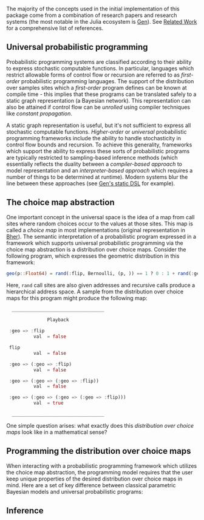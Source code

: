 The majority of the concepts used in the initial implementation of this package come from a combination of research papers and research systems (the most notable in the Julia ecosystem is [Gen](https://www.gen.dev/)). See [Related Work](related_work.md) for a comprehensive list of references.

## Universal probabilistic programming

Probabilistic programming systems are classified according to their ability to express stochastic computable functions. In particular, languages which restrict allowable forms of control flow or recursion are referred to as _first-order_ probabilistic programming languages. The support of the distribution over samples sites which a _first-order_ program defines can be known at compile time - this implies that these programs can be translated safely to a static graph representation (a Bayesian network). This representation can also be attained if control flow can be _unrolled_ using compiler techniques like _constant propagation_.

A static graph representation is useful, but it's not sufficient to express all stochastic computable functions. _Higher-order_ or _universal_ probabilistic programming frameworks include the ability to handle stochasticity in control flow bounds and recursion. To achieve this generality, frameworks which support the ability to express these sorts of probabilistic programs are typically restricted to sampling-based inference methods (which essentially reflects the duality between a _compiler-based approach_ to model representation and an _interpreter-based approach_ which requires a number of things to be determined at runtime). Modern systems blur the line between these approaches (see [Gen's static DSL](https://www.gen.dev/dev/ref/modeling/#Static-Modeling-Language-1) for example).

## The choice map abstraction

One important concept in the universal space is the idea of a map from call sites where random choices occur to the values at those sites. This map is called a _choice map_ in most implementations (original representation in [Bher](http://proceedings.mlr.press/v15/wingate11a/wingate11a.pdf)). The semantic interpretation of a probabilistic program expressed in a framework which supports universal probabilistic programming via the choice map abstraction is a distribution over choice maps. Consider the following program, which expresses the geometric distribution in this framework:

```julia
geo(p::Float64) = rand(:flip, Bernoulli, (p, )) == 1 ? 0 : 1 + rand(:geo, geo, p)
```

Here, `rand` call sites are also given addresses and recursive calls produce a hierarchical address space. A sample from the distribution over choice maps for this program might produce the following map:

```julia
  __________________________________

               Playback

 :geo => :flip
          val  = false

 flip
          val  = false

 :geo => (:geo => :flip)
          val  = false

 :geo => (:geo => (:geo => :flip))
          val  = false

 :geo => (:geo => (:geo => (:geo => :flip)))
          val  = true

  __________________________________
```

One simple question arises: what exactly does this _distribution over choice maps_ look like in a mathematical sense?

## Programming the distribution over choice maps

When interacting with a probabilistic programming framework which utilizes the choice map abstraction, the programming model requires that the user keep unique properties of the desired distribution over choice maps in mind. Here are a set of key difference between classical parametric Bayesian models and universal probabilistic programs:

## Inference
